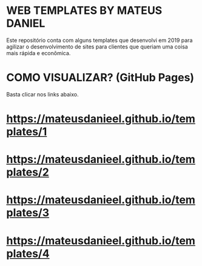 # WEB TEMPLATES BY MATEUS DANIEL

Este repositório conta com alguns templates que desenvolvi em 2019 para agilizar o desenvolvimento de sites para clientes que queriam uma coisa mais rápida e econômica.

# COMO VISUALIZAR? (GitHub Pages)

Basta clicar nos links abaixo.

# https://mateusdanieel.github.io/templates/1
# https://mateusdanieel.github.io/templates/2
# https://mateusdanieel.github.io/templates/3
# https://mateusdanieel.github.io/templates/4
